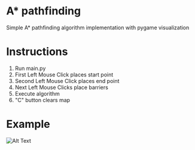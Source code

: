 # A* pathfinding

Simple A* pathfinding algorithm implementation with pygame visualization

# Instructions

1. Run main.py
2. First Left Mouse Click places start point
3. Second Left Mouse Click places end point
4. Next Left Mouse Clicks place barriers
5. Execute algorithm
6. "C" button clears map

# Example

![Alt Text](https://https://github.com/Jachu05/astar-pathfinding/blob/main/_others/astareg_short.gif)